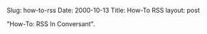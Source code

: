 Slug: how-to-rss
Date: 2000-10-13
Title: How-To RSS
layout: post

&quot;How-To: RSS In Conversant&quot;.
